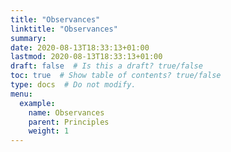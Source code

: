 ```yaml
---
title: "Observances"
linktitle: "Observances"
summary:
date: 2020-08-13T18:33:13+01:00
lastmod: 2020-08-13T18:33:13+01:00
draft: false  # Is this a draft? true/false
toc: true  # Show table of contents? true/false
type: docs  # Do not modify.
menu:
  example:
    name: Observances
    parent: Principles
    weight: 1
---
```

